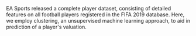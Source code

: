 EA Sports released a complete player dataset, consisting of detailed
features on all football players registered in the FIFA 2019 database.
Here, we employ clustering, an unsupervised machine learning approach, to aid
in prediction of a player's valuation.
